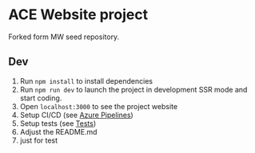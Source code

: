 # ACE Website project
Forked form MW seed repository.

## Dev
1. Run `npm install`  to install dependencies
1. Run `npm run dev` to launch the project in development SSR mode and start coding.
1. Open `localhost:3000` to see the project website
1. Setup CI/CD (see [Azure Pipelines](./docs/azure-pipelines.md))
1. Setup tests (see [Tests](./docs/tests.md))
1. Adjust the README.md
1. just for test

